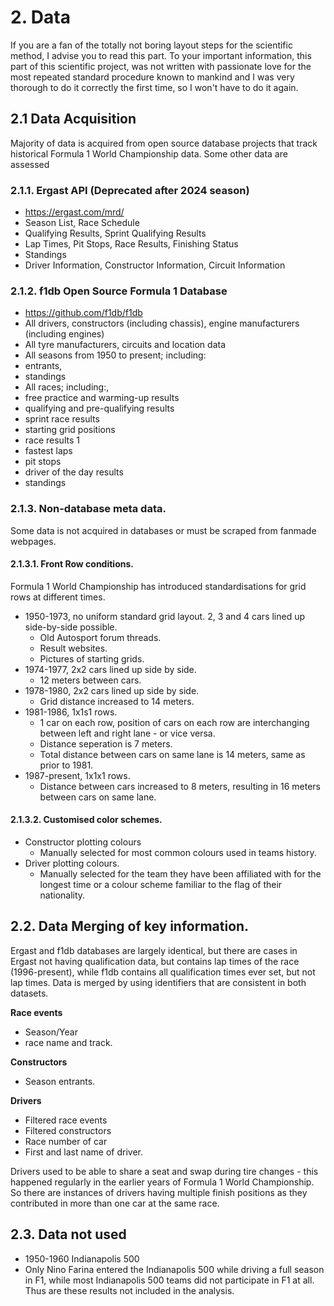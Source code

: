 
# 2. Data
If you are a fan of the totally not boring layout steps for the scientific method, I advise you to read this part. To your important information, this part of this scientific project, was not written with passionate love for the most repeated standard procedure known to mankind and I was very thorough to do it correctly the first time, so I won't have to do it again.

## 2.1 Data Acquisition

Majority of data is acquired from open source database projects that track historical Formula 1 World Championship data. Some other data are assessed 

### 2.1.1. Ergast API (Deprecated after 2024 season)
- https://ergast.com/mrd/
- Season List, Race Schedule  
- Qualifying Results, Sprint Qualifying Results  
- Lap Times, Pit Stops, Race Results, Finishing Status  
- Standings  
- Driver Information, Constructor Information, Circuit Information  


### 2.1.2. f1db Open Source Formula 1 Database
- https://github.com/f1db/f1db
- All drivers, constructors (including chassis), engine manufacturers (including engines)  
- All tyre manufacturers, circuits and location data  
- All seasons from 1950 to present; including:  
- entrants,  
- standings  
- All races; including:,  
- free practice and warming-up results  
- qualifying and pre-qualifying results  
- sprint race results  
- starting grid positions  
- race results  1
- fastest laps  
- pit stops  
- driver of the day results  
- standings

### 2.1.3. Non-database meta data.
Some data is not acquired in databases or must be scraped from fanmade webpages.

#### 2.1.3.1. Front Row conditions.
Formula 1 World Championship has introduced standardisations for grid rows at different times.
- 1950-1973, no uniform standard grid layout. 2, 3 and 4 cars lined up side-by-side possible.
  - Old Autosport forum threads.
  - Result websites.
  - Pictures of starting grids.
- 1974-1977, 2x2 cars lined up side by side.
  - 12 meters between cars.
- 1978-1980, 2x2 cars lined up side by side.
  - Grid distance increased to 14 meters. 
- 1981-1986, 1x1s1 rows.
  - 1 car on each row, position of cars on each row are interchanging between left and right lane - or vice versa.
  - Distance seperation is 7 meters.
  - Total distance between cars on same lane is 14 meters, same as prior to 1981.
- 1987-present, 1x1x1 rows.
  - Distance between cars increased to 8 meters, resulting in 16 meters between cars on same lane.

#### 2.1.3.2. Customised color schemes.
- Constructor plotting colours
  - Manually selected for most common colours used in teams history.
- Driver plotting colours.
  - Manually selected for the team they have been affiliated with for the longest time or a colour scheme familiar to the flag of their nationality.

## 2.2. Data Merging of key information.
Ergast and f1db databases are largely identical, but there are cases in Ergast not having qualification data, but contains lap times of the race (1996-present), while f1db contains all qualification times ever set, but not lap times. Data is merged by using identifiers that are consistent in both datasets.  

**Race events**  
- Season/Year  
- race name and track.

**Constructors**
- Season entrants.

**Drivers**
- Filtered race events
- Filtered constructors
- Race number of car
- First and last name of driver.  

Drivers used to be able to share a seat and swap during tire changes - this happened regularly in the earlier years of Formula 1 World Championship. So there are instances of drivers having multiple finish positions as they contributed in more than one car at the same race.

## 2.3. Data not used
- 1950-1960 Indianapolis 500
- Only Nino Farina entered the Indianapolis 500 while driving a full season in F1, while most Indianapolis 500 teams did not participate in F1 at all. Thus are these results not included in the analysis.
